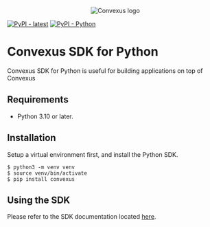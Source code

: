 <p align="center">
  <img 
    src="https://i.imgur.com/qqIPMGE.png" 
    alt="Convexus logo">
</p>

[![PyPI - latest](https://img.shields.io/pypi/v/convexus?label=latest&logo=pypi)](https://pypi.org/project/convexus)
[![PyPI - Python](https://img.shields.io/pypi/pyversions/convexus?logo=pypi)](https://pypi.org/project/convexus)

# Convexus SDK for Python

Convexus SDK for Python is useful for building applications on top of Convexus

## Requirements

- Python 3.10 or later.

## Installation

Setup a virtual environment first, and install the Python SDK.

```shell
$ python3 -m venv venv
$ source venv/bin/activate
$ pip install convexus
```

## Using the SDK

Please refer to the SDK documentation located [here](https://dev.convexus.net/convexus-sdk/index).